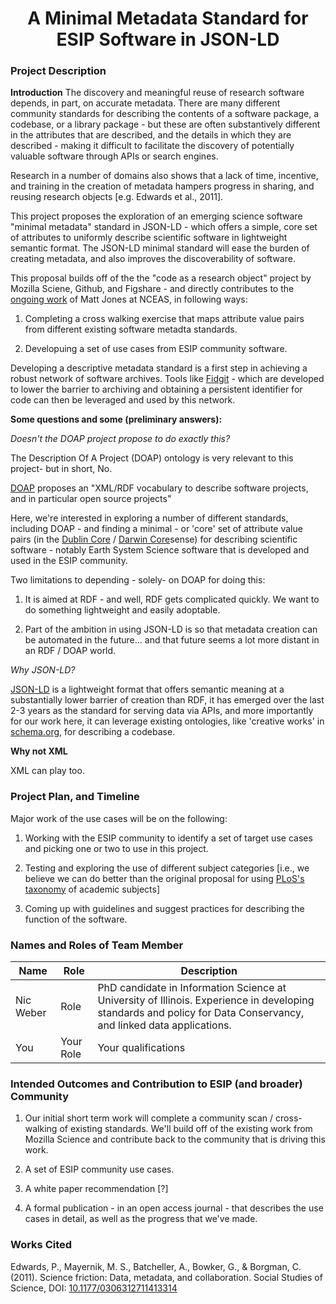 
<center><h1>A Minimal Metadata Standard for ESIP Software in JSON-LD</h1></center>

### Project Description 

**Introduction**
The discovery and meaningful reuse of research software depends, in part, on accurate metadata. There are many different community standards for describing the contents of a software package, a codebase, or a library package - but these are often substantively different in the attributes that are described, and the details in which they are described - making it difficult to facilitate the discovery of potentially valuable software through APIs or search engines. 

Research in a number of domains also shows that a lack of time, incentive, and training in the creation of metadata hampers progress in sharing, and reusing research objects [e.g. Edwards et al., 2011].

This project proposes the exploration of an emerging science software "minimal metadata" standard in JSON-LD - which offers a simple, core set of attributes to uniformly describe  scientific software in lightweight semantic format. The JSON-LD minimal standard will ease the burden of creating metadata, and also improves the discoverability of software. 

This proposal builds off of the the "code as a research object" project by Mozilla Sciene, Github, and Figshare - and directly contributes to the [ongoing work](https://github.com/mbjones/codemeta) of Matt Jones at NCEAS, in following ways:

1. Completing a cross walking exercise that maps attribute value pairs from different existing software metadta standards. 

2. Developuing a set of use cases from ESIP community software. 

Developing a descriptive metadata standard is a first step in achieving a robust network of software archives. Tools like [Fidgit](https://github.com/openjournals/fidgit) - which are developed to lower the barrier to archiving and obtaining a persistent identifier for code can then be leveraged and used by this network. 


**Some questions and some (preliminary answers):** 

*Doesn't the DOAP project propose to do exactly this?*

The Description Of A Project (DOAP) ontology is very relevant to this project- but in short, No. 

[DOAP](https://github.com/edumbill/doap) proposes an "XML/RDF vocabulary to describe software projects, and in particular open source projects" 

Here, we're interested in exploring a number of different standards, including DOAP - and finding a minimal - or 'core' set of attribute value pairs (in the [Dublin Core](http://dublincore.org/documents/dces/) / [Darwin Core](http://rs.tdwg.org/dwc/)sense) for describing scientific software - notably Earth System Science software that is developed and used in the ESIP community. 

Two limitations to depending - solely- on DOAP for doing this: 

1. It is aimed at RDF - and well, RDF gets complicated quickly. We want to do something lightweight and easily adoptable. 

2. Part of the ambition in using JSON-LD is so that metadata creation can be automated in the future... and that future seems a lot more distant in an RDF / DOAP world.  

*Why JSON-LD?*

[JSON-LD]() is a lightweight format that offers semantic meaning at a substantially lower barrier of creation than RDF, it has emerged over the last 2-3 years as the standard for serving data via APIs, and more importantly for our work here, it can leverage existing ontologies, like 'creative works' in [schema.org](http://schema.org/Code), for describing a codebase.

**Why not XML**

XML can play too. 


### Project Plan, and Timeline


Major work of the use cases will be on the following:   

1. Working with the ESIP community to identify a set of target use cases and picking one or two to use in this project.
2. Testing and exploring the use of different subject categories [i.e., we believe we can do better than the original proposal for using [PLoS's taxonomy](http://www.plosone.org/taxonomy) of academic subjects]
 
2. Coming up with guidelines and suggest practices for describing the function of the software. 



### Names and Roles of Team Member

| Name | Role | Description |
|-----------|-----------|------------|
| Nic Weber | Role | PhD candidate in Information Science at University of Illinois. Experience in developing standards and policy for Data Conservancy, and linked data applications. |
| You  | Your Role | Your qualifications |

### Intended Outcomes and Contribution to ESIP (and broader) Community 

1. Our initial short term work will complete a community scan / cross-walking of existing standards. We'll build off of the existing work from Mozilla Science and contribute back to the community that is driving this work. 

2. A set of ESIP community use cases. 

3. A white paper recommendation [?]

4. A formal publication - in an open access journal - that describes the use cases in detail, as well as the progress that we've made. 


### Works Cited

Edwards, P., Mayernik, M. S., Batcheller, A., Bowker, G., & Borgman, C. (2011). Science friction: Data, metadata, and collaboration. Social Studies of Science, DOI: [10.1177/0306312711413314](http://sss.sagepub.com/content/early/2011/08/13/0306312711413314.abstract)  
